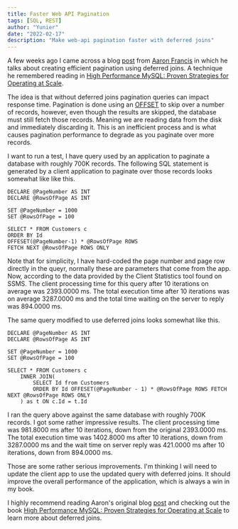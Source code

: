 ```yaml
---
title: Faster Web API Pagination
tags: [SQL, REST]
author: "Yunier"
date: "2022-02-17"
description: "Make web-api pagination faster with deferred joins"
---
```


A few weeks ago I came across a blog [post](https://aaronfrancis.com/2022/efficient-pagination-using-deferred-joins) from [Aaron Francis](https://aaronfrancis.com/) in which he talks about creating efficient pagination using deferred joins. A technique he remembered reading in [High Performance MySQL: Proven Strategies for Operating at Scale](https://www.amazon.com/High-Performance-MySQL-Strategies-Operating-dp-1492080519/dp/1492080519).

The idea is that without deferred joins pagination queries can impact response time. Pagination is done using an [OFFSET](https://www.geeksforgeeks.org/sql-offset-fetch-clause/) to skip over a number of records, however, even though the results are skipped, the database must still fetch those records. Meaning we are reading data from the disk and immediately discarding it. This is an inefficient process and is what causes pagination performance to degrade as you paginate over more records.

I want to run a test, I have query used by an application to paginate a database with roughly 700K records. The following SQL statement is generated by a client application to paginate over those records looks somewhat like like this.

```T-SQL
DECLARE @PageNumber AS INT
DECLARE @RowsOfPage AS INT

SET @PageNumber = 1000
SET @RowsOfPage = 100

SELECT * FROM Customers c
ORDER BY Id 
OFFESET(@PageNumber-1) * @RowsOfPage ROWS 
FETCH NEXT @RowsOfPage ROWS ONLY
```

Note that for simplicity, I have hard-coded the page number and page row directly in the queyr, normally these are parameters that come from the app. Now, according to the data provided by the Client Statistics tool found on SSMS. The client processing time for this query after 10 iterations on average was 2393.0000 ms. The total execution time after 10 iterations was on average 3287.0000 ms and the total time waiting on the server to reply was 894.0000 ms.

The same query modified to use deferred joins looks somewhat like this.

```T-SQL
DECLARE @PageNumber AS INT
DECLARE @RowsOfPage AS INT

SET @PageNumber = 1000
SET @RowsOfPage = 100

SELECT * FROM Customers c
    INNER JOIN(
        SELECT Id from Customers
        ORDER BY Id OFFESET(@PageNumber - 1) * @RowsOfPage ROWS FETCH NEXT @RowsOfPage ROWS ONLY
    ) as t ON c.Id = t.Id
```

I ran the query above against the same database with roughly 700K records. I got some rather impressive results. The client processing time was 981.8000 ms after 10 iterations, down from the original 2393.0000 ms. The total execution time was 1402.8000 ms after 10 iterations, down from 3287.0000 ms and the wait time on server reply was 421.0000 ms after 10 iterations, down from 894.0000 ms.

Those are some rather serious improvements. I'm thinking I will need to update the client app to use the updated query with deferred joins. It should improve the overall performance of the application, which is always a win in my book.

I highly recommend reading Aaron's original blog [post](https://aaronfrancis.com/2022/efficient-pagination-using-deferred-joins) and checking out the book [High Performance MySQL: Proven Strategies for Operating at Scale](https://www.amazon.com/High-Performance-MySQL-Strategies-Operating-dp-1492080519/dp/1492080519) to learn more about deferred joins.
